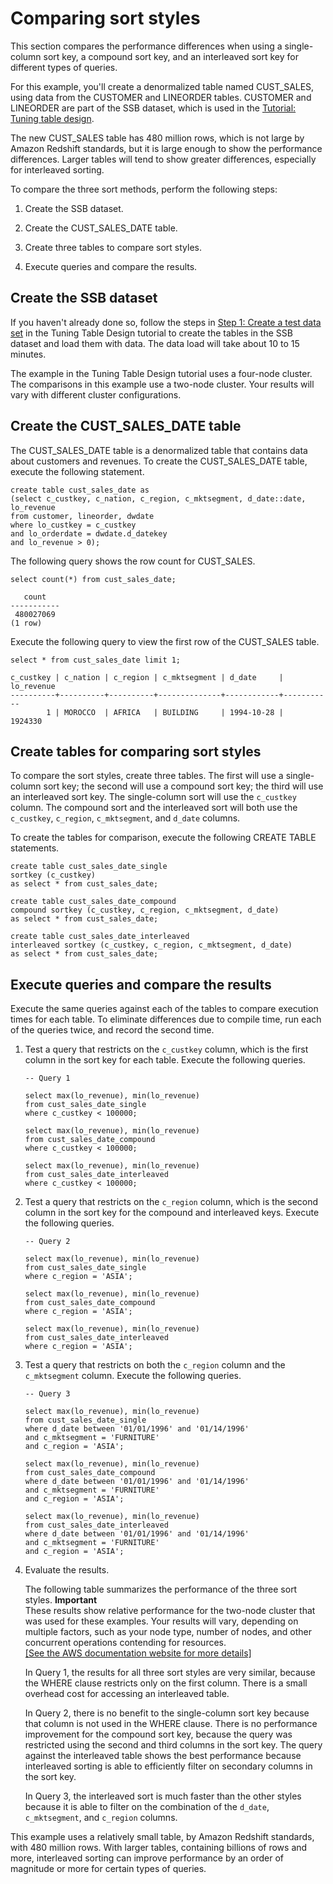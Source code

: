 # Comparing sort styles<a name="t_Sorting_data-compare-sort-styles"></a>

This section compares the performance differences when using a single\-column sort key, a compound sort key, and an interleaved sort key for different types of queries\. 

For this example, you'll create a denormalized table named CUST\_SALES, using data from the CUSTOMER and LINEORDER tables\. CUSTOMER and LINEORDER are part of the SSB dataset, which is used in the [Tutorial: Tuning table design](tutorial-tuning-tables.md)\.

The new CUST\_SALES table has 480 million rows, which is not large by Amazon Redshift standards, but it is large enough to show the performance differences\. Larger tables will tend to show greater differences, especially for interleaved sorting\. 

To compare the three sort methods, perform the following steps: 

1. Create the SSB dataset\.

1. Create the CUST\_SALES\_DATE table\. 

1. Create three tables to compare sort styles\. 

1. Execute queries and compare the results\. 

## Create the SSB dataset<a name="t_Sorting_data-compare-sort-styles-create-ssb"></a>

If you haven't already done so, follow the steps in [Step 1: Create a test data set](tutorial-tuning-tables-create-test-data.md) in the Tuning Table Design tutorial to create the tables in the SSB dataset and load them with data\. The data load will take about 10 to 15 minutes\.

The example in the Tuning Table Design tutorial uses a four\-node cluster\. The comparisons in this example use a two\-node cluster\. Your results will vary with different cluster configurations\. 

## Create the CUST\_SALES\_DATE table<a name="t_Sorting_data-compare-sort-styles-create-cust_sales"></a>

The CUST\_SALES\_DATE table is a denormalized table that contains data about customers and revenues\. To create the CUST\_SALES\_DATE table, execute the following statement\.

```
create table cust_sales_date as
(select c_custkey, c_nation, c_region, c_mktsegment, d_date::date, lo_revenue
from customer, lineorder, dwdate
where lo_custkey = c_custkey 
and lo_orderdate = dwdate.d_datekey
and lo_revenue > 0);
```

The following query shows the row count for CUST\_SALES\.

```
select count(*) from cust_sales_date;

   count
-----------
 480027069
(1 row)
```

Execute the following query to view the first row of the CUST\_SALES table\.

```
select * from cust_sales_date limit 1;

c_custkey | c_nation | c_region | c_mktsegment | d_date     | lo_revenue
----------+----------+----------+--------------+------------+-----------
        1 | MOROCCO  | AFRICA   | BUILDING     | 1994-10-28 |    1924330
```

## Create tables for comparing sort styles<a name="t_Sorting_data-compare-sort-styles-create-comparison-tables"></a>

To compare the sort styles, create three tables\. The first will use a single\-column sort key; the second will use a compound sort key; the third will use an interleaved sort key\. The single\-column sort will use the `c_custkey` column\. The compound sort and the interleaved sort will both use the `c_custkey`, `c_region`, `c_mktsegment`, and `d_date` columns\.

To create the tables for comparison, execute the following CREATE TABLE statements\.

```
create table cust_sales_date_single
sortkey (c_custkey)
as select * from cust_sales_date;

create table cust_sales_date_compound
compound sortkey (c_custkey, c_region, c_mktsegment, d_date)
as select * from cust_sales_date;

create table cust_sales_date_interleaved
interleaved sortkey (c_custkey, c_region, c_mktsegment, d_date)
as select * from cust_sales_date;
```

## Execute queries and compare the results<a name="t_Sorting_data-compare-sort-styles-compare-results"></a>

Execute the same queries against each of the tables to compare execution times for each table\. To eliminate differences due to compile time, run each of the queries twice, and record the second time\.

1. Test a query that restricts on the `c_custkey` column, which is the first column in the sort key for each table\. Execute the following queries\.

   ```
   -- Query 1
   
   select max(lo_revenue), min(lo_revenue)
   from cust_sales_date_single
   where c_custkey < 100000;
   
   select max(lo_revenue), min(lo_revenue)
   from cust_sales_date_compound
   where c_custkey < 100000;
   
   select max(lo_revenue), min(lo_revenue)
   from cust_sales_date_interleaved
   where c_custkey < 100000;
   ```

1. Test a query that restricts on the `c_region` column, which is the second column in the sort key for the compound and interleaved keys\. Execute the following queries\.

   ```
   -- Query 2
   
   select max(lo_revenue), min(lo_revenue)
   from cust_sales_date_single
   where c_region = 'ASIA';
   
   select max(lo_revenue), min(lo_revenue)
   from cust_sales_date_compound
   where c_region = 'ASIA';
   
   select max(lo_revenue), min(lo_revenue)
   from cust_sales_date_interleaved
   where c_region = 'ASIA';
   ```

1. Test a query that restricts on both the `c_region` column and the `c_mktsegment` column\. Execute the following queries\.

   ```
   -- Query 3
   
   select max(lo_revenue), min(lo_revenue)
   from cust_sales_date_single
   where d_date between '01/01/1996' and '01/14/1996'
   and c_mktsegment = 'FURNITURE'
   and c_region = 'ASIA';
   
   select max(lo_revenue), min(lo_revenue)
   from cust_sales_date_compound
   where d_date between '01/01/1996' and '01/14/1996'
   and c_mktsegment = 'FURNITURE'
   and c_region = 'ASIA';
   
   select max(lo_revenue), min(lo_revenue)
   from cust_sales_date_interleaved
   where d_date between '01/01/1996' and '01/14/1996'
   and c_mktsegment = 'FURNITURE'
   and c_region = 'ASIA';
   ```

1. Evaluate the results\.

   The following table summarizes the performance of the three sort styles\.
**Important**  
These results show relative performance for the two\-node cluster that was used for these examples\. Your results will vary, depending on multiple factors, such as your node type, number of nodes, and other concurrent operations contending for resources\.     
[\[See the AWS documentation website for more details\]](http://docs.aws.amazon.com/redshift/latest/dg/t_Sorting_data-compare-sort-styles.html)

   In Query 1, the results for all three sort styles are very similar, because the WHERE clause restricts only on the first column\. There is a small overhead cost for accessing an interleaved table\. 

   In Query 2, there is no benefit to the single\-column sort key because that column is not used in the WHERE clause\. There is no performance improvement for the compound sort key, because the query was restricted using the second and third columns in the sort key\. The query against the interleaved table shows the best performance because interleaved sorting is able to efficiently filter on secondary columns in the sort key\. 

   In Query 3, the interleaved sort is much faster than the other styles because it is able to filter on the combination of the `d_date`, `c_mktsegment`, and `c_region` columns\. 

This example uses a relatively small table, by Amazon Redshift standards, with 480 million rows\. With larger tables, containing billions of rows and more, interleaved sorting can improve performance by an order of magnitude or more for certain types of queries\.
